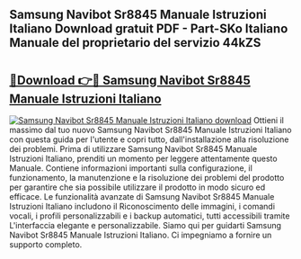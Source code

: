 ## Samsung Navibot Sr8845 Manuale Istruzioni Italiano Download gratuit PDF - Part-SKo Italiano Manuale del proprietario del servizio 44kZS

# <h2><a href="http://df93rmd.blite.top/?on=Samsung+Navibot+Sr8845+Manuale+Istruzioni+Italiano">🔗Download 👉🔴 Samsung Navibot Sr8845 Manuale Istruzioni Italiano</a></h2>

[![Samsung Navibot Sr8845 Manuale Istruzioni Italiano download](https://i.imgur.com/lujVjoI.png)](http://df93rmd.blite.top/?on=Samsung+Navibot+Sr8845+Manuale+Istruzioni+Italiano)
Ottieni il massimo dal tuo nuovo Samsung Navibot Sr8845 Manuale Istruzioni Italiano con questa guida per l'utente e copri tutto, dall'installazione alla risoluzione dei problemi. Prima di utilizzare Samsung Navibot Sr8845 Manuale Istruzioni Italiano, prenditi un momento per leggere attentamente questo Manuale. Contiene informazioni importanti sulla configurazione, il funzionamento, la manutenzione e la risoluzione dei problemi del prodotto per garantire che sia possibile utilizzare il prodotto in modo sicuro ed efficace. Le funzionalità avanzate di Samsung Navibot Sr8845 Manuale Istruzioni Italiano includono il Riconoscimento delle immagini, i comandi vocali, i profili personalizzabili e i backup automatici, tutti accessibili tramite L'interfaccia elegante e personalizzabile. Siamo qui per guidarti Samsung Navibot Sr8845 Manuale Istruzioni Italiano. Ci impegniamo a fornire un supporto completo.
